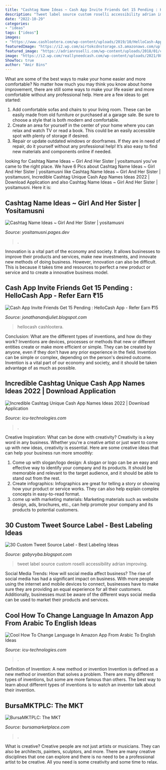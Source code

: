 ```yaml
---
title: "Cashtag Name Ideas ~ Cash App Invite Friends Get 15 Pending : Hellocash App"
description: "Tweet label source custom roselli accessibility adrian improving"
date: "2022-10-29"
categories:
- "ideas"
tags: ["ideas"]
images:
- "https://www.cashlootera.com/wp-content/uploads/2019/10/HelloCash-App-Refer-Earn.jpg"
featuredImage: "https://i2.wp.com/airtokcdnstorage.s3.amazonaws.com/upload/photos/2022/07/kfQrDhiLUb5rrm7f5YBq_30_2490a1a8bab5115a83fa67acd088f341_image.jpg"
featured_image: "https://adrianroselli.com/wp-content/uploads/2018/01/colegleason_tweet.jpg"
image: "https://i2.wp.com/reallyneedcash.com/wp-content/uploads/2021/08/cash-app-names-1-1-1024x1024.png"
ShowToc: true
author: "Amir Bins"
---
```



What are some of the best ways to make your home easier and more comfortable?
No matter how much you may think you know about home improvement, there are still some ways to make your life easier and more comfortable without any professional help. Here are a few ideas to get started: 
1) Add comfortable sofas and chairs to your living room. These can be easily made from old furniture or purchased at a garage sale. Be sure to choose a style that is both modern and comfortable. 
2) Create an area for yourself in the center of your home where you can relax and watch TV or read a book. This could be an easily accessible spot with plenty of storage if desired. 
3) Repair or update outdated windows or doorframes. If they are in need of repair, do it yourself without any professional help! It’s also easy to find new materials and components online if needed.

	

		
looking for Cashtag Name Ideas ~ Girl And Her Sister | yositamusni you've came to the right place. We have 6 Pics about Cashtag Name Ideas ~ Girl And Her Sister | yositamusni like Cashtag Name Ideas ~ Girl And Her Sister | yositamusni, Incredible Cashtag Unique Cash App Names Ideas 2022 | Download Application and also Cashtag Name Ideas ~ Girl And Her Sister | yositamusni. Here it is:
		
    
## Cashtag Name Ideas ~ Girl And Her Sister | Yositamusni

<img loading=lazy src="https://i.pinimg.com/736x/ea/21/89/ea218932dcdfaa2077ecf28b3395a2dc.jpg" onerror="this.onerror=null;this.src='https://tse1.mm.bing.net/th?id=OIP.-6olD1UpLhQ14P-DmSUOKAHaLH&amp;pid=15.1';" alt="Cashtag Name Ideas ~ Girl And Her Sister | yositamusni">

_Source: yositamusni.pages.dev_

>. 

	

Innovation is a vital part of the economy and society. It allows businesses to improve their products and services, make new investments, and innovate new methods of doing business. However, innovation can also be difficult. This is because it takes time and resources to perfect a new product or service and to create a innovative business model.

    
## Cash App Invite Friends Get 15 Pending : HelloCash App - Refer Earn ₹15

<img loading=lazy src="https://www.cashlootera.com/wp-content/uploads/2019/10/HelloCash-App-Refer-Earn.jpg" onerror="this.onerror=null;this.src='https://tse2.mm.bing.net/th?id=OIP.M6iRh7VxAWuUb63A2561qwHaK3&amp;pid=15.1';" alt="Cash App Invite Friends Get 15 Pending : HelloCash App - Refer Earn ₹15">

_Source: jonathanandjuliet.blogspot.com_

>hellocash cashlootera. 

	

Conclusion: What are the different types of inventions, and how do they work?
Inventions are devices, processes or methods that new or different entities create or make more efficient or simple. They can be created by anyone, even if they don't have any prior experience in the field. Invention can be simple or complex, depending on the person's desired outcome. Invention is a vital part of our economy and society, and it should be taken advantage of as much as possible.

    
## Incredible Cashtag Unique Cash App Names Ideas 2022 | Download Application

<img loading=lazy src="https://i2.wp.com/reallyneedcash.com/wp-content/uploads/2021/08/cash-app-names-1-1-1024x1024.png" onerror="this.onerror=null;this.src='https://tse1.mm.bing.net/th?id=OIP.r_bruO2wqnjR5PcZRhLf3wHaHa&amp;pid=15.1';" alt="Incredible Cashtag Unique Cash App Names Ideas 2022 | Download Application">

_Source: icu-technologies.com_

>. 

	

Creative Inspiration: What can be done with creativity?
Creativity is a key word in any business. Whether you're a creative artist or just want to come up with new ideas, creativity is essential. Here are some creative ideas that can help your business run more smoothly: 
1. Come up with slogan/logo design: A slogan or logo can be an easy and effective way to identify your company and its products. It should be memorable and relevant to the target audience, and it should be able to stand out from the rest. 
2. Create infographics: Infographics are great for telling a story or showing how your product or service works. They can also help explain complex concepts in easy-to-read format. 
3. come up with marketing materials: Marketing materials such as website design, ads, brochures, etc., can help promote your company and its products to potential customers.

    
## 30 Custom Tweet Source Label - Best Labeling Ideas

<img loading=lazy src="https://adrianroselli.com/wp-content/uploads/2018/01/colegleason_tweet.jpg" onerror="this.onerror=null;this.src='https://tse1.mm.bing.net/th?id=OIP.d_7IHavNCY9Ao83xzC0_LQHaFj&amp;pid=15.1';" alt="30 Custom Tweet Source Label - Best Labeling Ideas">

_Source: gabyvyba.blogspot.com_

>tweet label source custom roselli accessibility adrian improving. 

	

Social Media Trends: How will social media affect business?
The rise of social media has had a significant impact on business. With more people using the internet and mobile devices to connect, businesses have to make sure they are providing an equal experience for all their customers. Additionally, businesses must be aware of the different ways social media can be used to market their products and services.

    
## Cool How To Change Language In Amazon App From Arabic To English Ideas

<img loading=lazy src="https://i2.wp.com/airtokcdnstorage.s3.amazonaws.com/upload/photos/2022/07/kfQrDhiLUb5rrm7f5YBq_30_2490a1a8bab5115a83fa67acd088f341_image.jpg" onerror="this.onerror=null;this.src='https://tse3.mm.bing.net/th?id=OIP.I8gNPamuhcgZpjMpMV_6IAHaDt&amp;pid=15.1';" alt="Cool How To Change Language In Amazon App From Arabic To English Ideas">

_Source: icu-technologies.com_

>. 

	

Definition of Invention: A new method or invention
Invention is defined as a new method or invention that solves a problem. There are many different types of inventions, but some are more famous than others. The best way to learn about different types of inventions is to watch an inventor talk about their invention.

    
## BursaMKTPLC: The MKT

<img loading=lazy src="https://www.bursamarketplace.com/img/pg_leap/getToKnow_advisors.png" onerror="this.onerror=null;this.src='https://tse2.mm.bing.net/th?id=OIP.GS6ZiV3hG9VCppAvykp4SwAAAA&amp;pid=15.1';" alt="BursaMKTPLC: The MKT">

_Source: bursamarketplace.com_

>. 

	

What is creative?
Creative people are not just artists or musicians. They can also be architects, painters, sculptors, and more. There are many creative disciplines that one can explore and there is no need to be a professional artist to be creative. All you need is some creativity and some time to relax.

